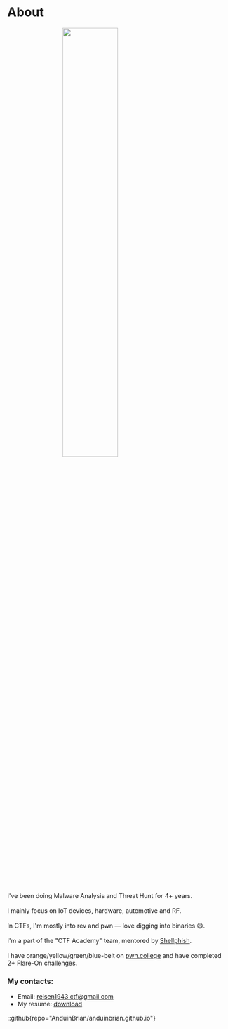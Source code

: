 <style>
.center {
  display: block;
  margin-left: auto;
  margin-right: auto;
  width: 50%;
}
</style>

# About

<img src="/avatar.png" width=320px class="center">

I've been doing Malware Analysis and Threat Hunt for 4+ years.<br><br>
I mainly focus on IoT devices, hardware, automotive and RF.<br><br>
In CTFs, I'm mostly into rev and pwn — love digging into binaries 😄.<br><br>
I'm a part of the "CTF Academy" team, mentored by [Shellphish](https://shellphish.net/).<br><br>
I have orange/yellow/green/blue-belt on [pwn.college](https://pwn.college/hacker/7164) and have completed 2+ Flare-On challenges.

### My contacts:
- Email: reisen1943.ctf@gmail.com
- My resume: <a href="/my_cv.pdf">download<img src="/favicon/download.png" width="16" style="vertical-align:middle; display:inline; margin:0;"></a>

::github{repo="AnduinBrian/anduinbrian.github.io"}